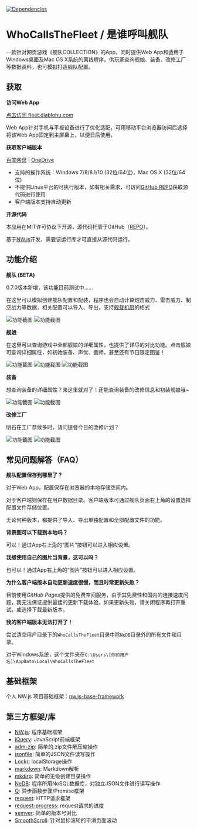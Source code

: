 [![Dependencies](https://david-dm.org/Diablohu/WhoCallsTheFleet.svg)](https://david-dm.org/Diablohu/WhoCallsTheFleet.svg)

# WhoCallsTheFleet / 是谁呼叫舰队

一款针对网页游戏《舰队COLLECTION》的App，同时提供Web App和适用于Windows桌面及Mac OS X系统的离线程序。供玩家查询舰娘、装备、改修工厂等数据资料，也可模拟打造舰队配置。

## 获取

**访问Web App**

[点击访问 fleet.diablohu.com](http://fleet.diablohu.com/)

Web App针对手机与平板设备进行了优化适配，可用移动平台浏览器访问后选择将该Web App固定到主屏幕上，以便日后使用。

**获取客户端版本**

[百度网盘](http://pan.baidu.com/s/1kT09CWJ#path=%252FWhoCallsTheFleet) | [OneDrive](http://1drv.ms/1LuUlMq)

* 支持的操作系统：Windows 7/8/8.1/10 (32位/64位)，Mac OS X (32位/64位)
* 不提供Linux平台的可执行版本，如有相关需求，可访问[GitHub REPO](https://github.com/Diablohu/WhoCallsTheFleet)获取源代码进行使用
* 客户端版本支持自动更新

**开源代码**

本应用在MIT许可协议下开源，源代码托管于GitHub（[REPO](https://github.com/Diablohu/WhoCallsTheFleet)）。

基于[NW.js](http://nwjs.io/)开发，需要该运行库才可直接从源代码运行。

## 功能介绍

**舰队 (BETA)**

0.7.0版本新增，该功能目前测试中……

在这里可以模拟创建舰队配置和配装，程序也会自动计算炮击威力、雷击威力、制空战力等数据，相关配置可以导入、导出，支持[舰载机厨](http://www.kancolle-calc.net/deckbuilder.html)的格式

![功能截图](http://fleet.diablohu.com/assets/screenshots/feature-fleet-1.png)
![功能截图](http://fleet.diablohu.com/assets/screenshots/feature-fleet-2.png)

**舰娘**

在这里可以查询游戏中全部舰娘的详细属性，也提供了详尽的对比功能。点击舰娘可查询详细属性，如初始装备、声优、画师，甚至还有节日限定图鉴！

![功能截图](http://fleet.diablohu.com/assets/screenshots/feature-ships-1.png)
![功能截图](http://fleet.diablohu.com/assets/screenshots/feature-ships-2.png)
![功能截图](http://fleet.diablohu.com/assets/screenshots/feature-ships-3.png)

**装备**

想查询装备的详细属性？来这里就对了！还能查询装备的改修信息和初装舰娘哦~

![功能截图](http://fleet.diablohu.com/assets/screenshots/feature-equipments-1.png)
![功能截图](http://fleet.diablohu.com/assets/screenshots/feature-equipments-2.png)

**改修工厂**

明石在工厂恭候多时，请问提督今日的改修计划？

![功能截图](http://fleet.diablohu.com/assets/screenshots/feature-arsenal-1.png)
![功能截图](http://fleet.diablohu.com/assets/screenshots/feature-arsenal-2.png)

## 常见问题解答（FAQ）

**舰队配置保存到哪里了？**

对于Web App，配置保存在浏览器的本地存储空间内。

对于客户端则保存在用户数据目录。客户端版本可通过舰队页面右上角的设置选择配置文件存储位置。

无论何种版本，都提供了导入、导出单独配置和全部配置文件的功能。

**背景图可以下载到本地吗？**

可以！通过App右上角的“图片”按钮可以进入相应设置。

**我想使用自己的图片当背景，这可以吗？**

也可以！通过App右上角的“图片”按钮可以进入相应设置。

**为什么客户端版本自动更新速度很慢，而且时常更新失败？**

目前使用*GitHub Pages*提供的免费空间服务，由于其免费性和国内的连接速度问题，我无法保证提供最佳的更新下载体验。如果更新失败，请关闭程序再打开重试，或选择下载最新版本。

**我的客户端版本无法打开了！**

尝试清空用户目录下的`WhoCallsTheFleet`目录中除`NeDB`目录外的所有文件和目录。

对于Windows系统，这个文件夹在`C:\Users\[你的用户名]\AppData\Local\WhoCallsTheFleet`

## 基础框架

个人 NW.js 项目基础框架：[nw.js-base-framework](https://github.com/Diablohu/nw.js-base-framework)

## 第三方框架/库

* [NW.js](https://github.com/nwjs/nw.js): 程序基础框架
* [jQuery](https://github.com/jquery/jquery): JavaScript前端框架
* [adm-zip](https://github.com/cthackers/adm-zip): 简单的.zip文件解压缩操作
* [jsonfile](https://github.com/jprichardson/node-jsonfile): 简单的JSON文件读写操作
* [Lockr](https://github.com/tsironis/lockr): localStorage操作
* [markdown](https://github.com/evilstreak/markdown-js): Markdown解析
* [mkdirp](https://www.npmjs.com/package/mkdirp): 简单的无级创建目录操作
* [NeDB](https://github.com/louischatriot/nedb): 程序所用NoSQL数据库，对独立JSON文件进行读写操作
* [Q](https://github.com/kriskowal/q): 异步函数步骤/Promise框架
* [request](https://github.com/request/request): HTTP请求框架
* [request-progress](https://github.com/request/request): request请求的进度
* [semver](https://github.com/npm/node-semver): 简单的版本号对比
* [SmoothScroll](https://github.com/galambalazs/smoothscroll): 针对鼠标滚轮的平滑页面滚动
